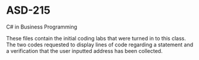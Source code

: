 # ASD-215
C# in Business Programming

These files contain the initial coding labs that were turned in to this class.
The two codes requested to display lines of code regarding a statement and a verification that the user inputted address has been collected.
